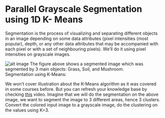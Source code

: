 # Parallel Grayscale Segmentation using 1D K- Means
Segmentation is the process of visualizing and separating different objects in an image 
depending on some data attributes (pixel intensities (most popular), depth, or any other 
data attributes that may be accompanied with each pixel or with a set of neighbouring 
pixels). We’ll do it using pixel intensities on grayscale images.

![alt image](1.png)
The figure above shows a segmented image which was segmented by 3 main objects: 
Grass, Soil, and Mushroom.  
Segmentation using K-Means: 
 
We won’t cover illustration about the K-Means algorithm as it was covered in some 
courses before. But you can refresh your knowledge base by checking [this](https://www.youtube.com/watch?v=RD0nNK51Fp8) video.  Imagine that we will do the segmentation on the above image, we want to segment the 
image to 3 different areas, hence 3 clusters. Convert the colored input image to a 
grayscale image, do the clustering on the values using K=3.
